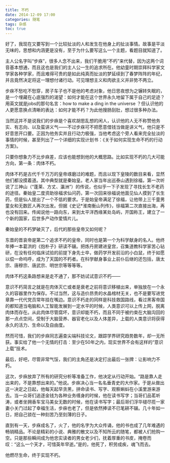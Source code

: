 ```yaml
---
title: 不朽
date: 2014-12-09 17:00
categories: 随笔
tags: 杂感
toc: true
---
```

好了，我现在又要写到一个比较扯淡的人和发生在他身上的扯淡事情。故事是平淡无味的，思想和内涵更是没有，至于为什么要写这么一个主题，看题目就知道了。

主人公名字叫“步庥”，很多人念不出来，我们干脆用“不朽”来代替，因为这两个词音基本想通，而且这也是我们的主人公一生的追求所在。他幼童时期崇拜科学家文学家各种学家，而且难得可贵的是如此纯真而扯淡的梦延续到了春梦阵阵的年纪，并且竟然决定将这一理想付诸行动。可见理想主义和肉欲主义并非势不两立。

步庥不愁吃不愁穿，房子车子也不是他的考虑对象，他日思夜想为之辗转失眠的，是一个埋藏在心底强烈的渴望：如何才能在这个世界永久地留下属于自己的足迹？用英文就是jobs的那句名言：how to make a ding in the universe ？但认识他的人更愿意换点清晰的表达：如何才能不朽？为此他搜肠刮肚，想过很多种办法。

当然这并不是说我们的步庥是个喜欢胡思乱想的闲人，认识他的人无不称赞他务实、有志向、以及蛮讲义气——不过步庥可不把愿意借钱当做是讲义气，他只是不好意思开口要。正因为他务实并且行动力极强，当他考虑这个旁人看来完全扯淡的事情的时候，甚至列出了一个详细的实现计划书：《关于如何实现生命不朽的行动方案》。

只要你想象力不比步庥差，应该也能想到他的大概思路。比如实现不朽的几大可能方向，第一条：肉体不朽。

肉体不朽是古代千千万万的皇帝琢磨过的难题，而且以现下皇陵的数目来看，显然他们都没摸着道。其中典型就是秦始皇。老人家当年出巡泰山遇到徐福，第一次听说了三神山（“蓬莱、方丈、瀛洲”）的传说，也似乎一下子发现了寻找长生不老药的途径。秦始皇二度资助徐福求仙问药，第一次回来徐福说他面见仙人摸到了长生药，但是仙人提出了一个不低的要求。于是始皇帝满足了徐福，让他带上三千童男童女和无数匠人再次出发。但据《史记*淮南衡山列传》，徐福第二次直接出海，再也没有回来。传闻说他一路向东，来到太平洋西缘某处岛屿，开国称王，建立了一个新的国家，后世多产动作爱情片儿。

秦始皇的不朽梦破灭了，后代的那些皇帝又如何呢？

东晋的晋哀帝是第二个追求不朽的皇帝，同时也是第一个为科学献身的名人。他终年捧一本葛洪的《抱朴子》研读不辍。把炼丹房建进皇宫，召集道教科学家苦心钻研，在没有任何临床试验的前提下身先士卒，做药学开发前沿的小白鼠，终于如愿以偿一命呜呼，成为了天国的不朽者。在科学献身事业上前仆后继的还包括，唐太宗、唐穆宗、唐武宗、明世宗等等等等。

肉体不朽这条路想来是走不通了，那不妨试试意识不朽——

意识不朽简言之就是在肉体灭亡或者是衰老之前将意识移植出来，单独放在一个永久的容器里作为保存。不过当然，这与造价昂贵的水晶棺材无关，也不是要写进党章靠一代代党员常年挂在嘴边。意识不朽走的同样是科技救国路线，看过黑客帝国的都知道当电脑和人工智能发展到一定水平的时候，人类意识可以上传上网，脱离肉体而存在。从此肉体尽管腐坏，意识却能不朽，而且不同于被约束在大脑沟回的那一点点空间，受制于大脑营养、器官老化以及人体差异，上载的人类意识将获得永久的活力、生命以及自由度。

然而可惜，我们的步庥同志遍查尖端科技论文，跟踪学界研究趋势数年，却一无所获。事实给了他一个无情的打击：至少在50年之内，现实世界不会有这样的“意识上载”技术。

最后，好吧，尽管非常气馁，我们的主角还是决定打出最后一张牌：让影响力不朽。

这次，步庥放弃了所有的研究分析等准备工作，他决定从行动开始。“路是靠人走出来的，不是靠想出来的。”他说。步庥决心当一名名垂青史的大作家。于是从做出这一决定之日起，他每天起早贪黑，拼命读书、写字、观察蝌蚪在小溪里游来游去。当一众哥们追逐金钱为各种业务缠身的时候，他在读书写字；当哥们品茗听涛，或者坐拥香车宝马美女无数的时候，他在读书写字；最后哥们浮华褪尽揽一家妻小关门过起了幸福生活，步庥也老了，但是依然捧读不已笔耕不辍。几十年如一日，把自己锁在一种刻苦乃至刻薄的日子。

直到有一天，步庥成名了，火了，他的名字为大众传诵，他的书也成了几年难遇的畅销精品。不论是精彩的小说、典雅的散文以及不知所云的随笔，都被人们抢购一空。只是那些瞬间成为他忠实读者的男女老少们，抚着厚重的书皮，掩卷而叹：“这么一个天才，可惜英年早逝。”是的，他死了，积劳成疾，魂飞而去。

他燃尽生命，终于实现不朽。





